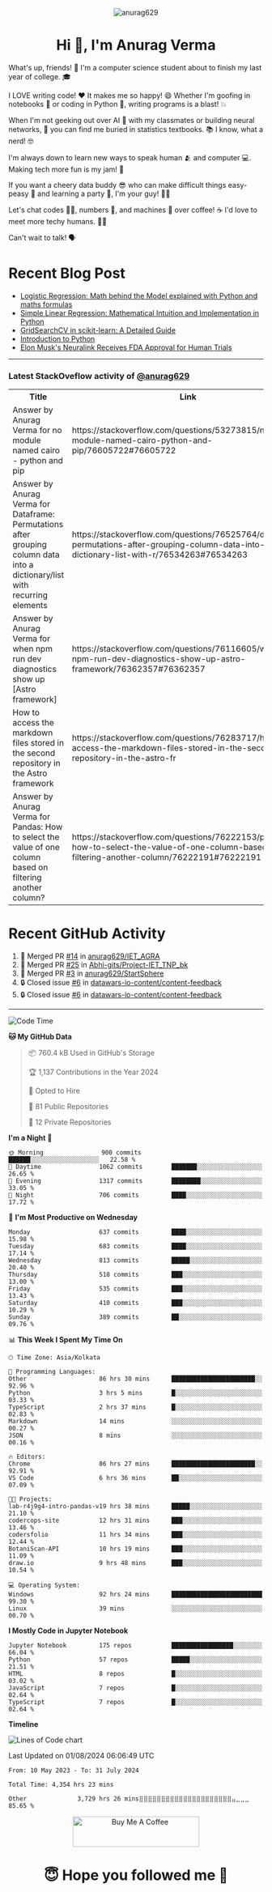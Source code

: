 

<p align="center"> <img src="https://komarev.com/ghpvc/?username=anurag629&label=Profile%20views&color=0e75b6&style=flat" alt="anurag629" /> </p>

<h1 align="center">Hi 👋, I'm Anurag Verma</h1>

What's up, friends! 👋 I'm a computer science student about to finish my last year of college. 🎓

I LOVE writing code! ❤️ It makes me so happy! 😄 Whether I'm goofing in notebooks 📓 or coding in Python 🐍, writing programs is a blast! 💥

When I'm not geeking out over AI 🤖 with my classmates or building neural networks, 🧠 you can find me buried in statistics textbooks. 📚 I know, what a nerd! 🤓

I'm always down to learn new ways to speak human 🫂 and computer 💻. Making tech more fun is my jam! 🍇

If you want a cheery data buddy 😎 who can make difficult things easy-peasy 🥝 and learning a party 🎉, I'm your guy! 🙋‍♂️

Let's chat codes 👨‍💻, numbers 🧮, and machines 🤖 over coffee! ☕ I'd love to meet more techy humans. 💁‍♂️

Can't wait to talk! 🗣️

# Recent Blog Post

<!-- BLOG-POST-LIST:START -->
- [Logistic Regression: Math behind the Model explained with Python and maths formulas](https://codercops.tech/blog/machine-learning-algorithms/logistic-regression-mathematical-intuation)
- [Simple Linear Regression: Mathematical Intuition and Implementation in Python](https://codercops.tech/blog/machine-learning-algorithms/simple-linear-regression-mathematical-intuation)
- [GridSearchCV in scikit-learn: A Detailed Guide](https://codercops.tech/blog/gridsearchcv-in-scikit-learn-a-detailed-guide)
- [Introduction to Python](https://codercops.tech/blog/python-tutorial/introduction-to-python)
- [Elon Musk&#39;s Neuralink Receives FDA Approval for Human Trials](https://codercops.tech/blog/elon-musks-neuralink-receives-fda-approval-for-human-trials)
<!-- BLOG-POST-LIST:END -->

---

### Latest StackOveflow activity of [@anurag629](https://github.com/anurag629)
<table>
  <tr><th>Title</th><th>Link</th></tr>
  <!-- STACKOVERFLOW:START --><tr><td>Answer by Anurag Verma for no module named cairo - python and pip</td><td>https://stackoverflow.com/questions/53273815/no-module-named-cairo-python-and-pip/76605722#76605722</td></tr><tr><td>Answer by Anurag Verma for Dataframe: Permutations after grouping column data into a dictionary/list with recurring elements</td><td>https://stackoverflow.com/questions/76525764/dataframe-permutations-after-grouping-column-data-into-a-dictionary-list-with-r/76534263#76534263</td></tr><tr><td>Answer by Anurag Verma for when npm run dev diagnostics show up [Astro framework]</td><td>https://stackoverflow.com/questions/76116605/when-npm-run-dev-diagnostics-show-up-astro-framework/76362357#76362357</td></tr><tr><td>How to access the markdown files stored in the second repository in the Astro framework</td><td>https://stackoverflow.com/questions/76283717/how-to-access-the-markdown-files-stored-in-the-second-repository-in-the-astro-fr</td></tr><tr><td>Answer by Anurag Verma for Pandas: How to select the value of one column based on filtering another column?</td><td>https://stackoverflow.com/questions/76222153/pandas-how-to-select-the-value-of-one-column-based-on-filtering-another-column/76222191#76222191</td></tr><!-- STACKOVERFLOW:END -->
</table>

# Recent GitHub Activity
<!--START_SECTION:activity-->
1. 🎉 Merged PR [#14](https://github.com/anurag629/IET_AGRA/pull/14) in [anurag629/IET_AGRA](https://github.com/anurag629/IET_AGRA)
2. 🎉 Merged PR [#25](https://github.com/Abhi-gits/Project-IET_TNP_bk/pull/25) in [Abhi-gits/Project-IET_TNP_bk](https://github.com/Abhi-gits/Project-IET_TNP_bk)
3. 🎉 Merged PR [#3](https://github.com/anurag629/StartSphere/pull/3) in [anurag629/StartSphere](https://github.com/anurag629/StartSphere)
4. 🔒 Closed issue [#6](https://github.com/datawars-io-content/content-feedback/issues/6) in [datawars-io-content/content-feedback](https://github.com/datawars-io-content/content-feedback)
5. 🔒 Closed issue [#6](https://github.com/datawars-io-content/content-feedback/issues/6) in [datawars-io-content/content-feedback](https://github.com/datawars-io-content/content-feedback)
<!--END_SECTION:activity-->

---

<!--START_SECTION:waka-->
![Code Time](http://img.shields.io/badge/Code%20Time-4%2C355%20hrs%2018%20mins-blue)

**🐱 My GitHub Data** 

> 📦 760.4 kB Used in GitHub's Storage 
 > 
> 🏆 1,137 Contributions in the Year 2024
 > 
> 💼 Opted to Hire
 > 
> 📜 81 Public Repositories 
 > 
> 🔑 12 Private Repositories 
 > 
**I'm a Night 🦉** 

```text
🌞 Morning                900 commits         ██████░░░░░░░░░░░░░░░░░░░   22.58 % 
🌆 Daytime                1062 commits        ███████░░░░░░░░░░░░░░░░░░   26.65 % 
🌃 Evening                1317 commits        ████████░░░░░░░░░░░░░░░░░   33.05 % 
🌙 Night                  706 commits         ████░░░░░░░░░░░░░░░░░░░░░   17.72 % 
```
📅 **I'm Most Productive on Wednesday** 

```text
Monday                   637 commits         ████░░░░░░░░░░░░░░░░░░░░░   15.98 % 
Tuesday                  683 commits         ████░░░░░░░░░░░░░░░░░░░░░   17.14 % 
Wednesday                813 commits         █████░░░░░░░░░░░░░░░░░░░░   20.40 % 
Thursday                 518 commits         ███░░░░░░░░░░░░░░░░░░░░░░   13.00 % 
Friday                   535 commits         ███░░░░░░░░░░░░░░░░░░░░░░   13.43 % 
Saturday                 410 commits         ███░░░░░░░░░░░░░░░░░░░░░░   10.29 % 
Sunday                   389 commits         ██░░░░░░░░░░░░░░░░░░░░░░░   09.76 % 
```


📊 **This Week I Spent My Time On** 

```text
🕑︎ Time Zone: Asia/Kolkata

💬 Programming Languages: 
Other                    86 hrs 30 mins      ███████████████████████░░   92.96 % 
Python                   3 hrs 5 mins        █░░░░░░░░░░░░░░░░░░░░░░░░   03.33 % 
TypeScript               2 hrs 37 mins       █░░░░░░░░░░░░░░░░░░░░░░░░   02.83 % 
Markdown                 14 mins             ░░░░░░░░░░░░░░░░░░░░░░░░░   00.27 % 
JSON                     8 mins              ░░░░░░░░░░░░░░░░░░░░░░░░░   00.16 % 

🔥 Editors: 
Chrome                   86 hrs 27 mins      ███████████████████████░░   92.91 % 
VS Code                  6 hrs 36 mins       ██░░░░░░░░░░░░░░░░░░░░░░░   07.09 % 

🐱‍💻 Projects: 
lab-r4j9g4-intro-pandas-v19 hrs 38 mins      █████░░░░░░░░░░░░░░░░░░░░   21.10 % 
codercops-site           12 hrs 31 mins      ███░░░░░░░░░░░░░░░░░░░░░░   13.46 % 
codersfolio              11 hrs 34 mins      ███░░░░░░░░░░░░░░░░░░░░░░   12.44 % 
BotaniScan-API           10 hrs 19 mins      ███░░░░░░░░░░░░░░░░░░░░░░   11.09 % 
draw.io                  9 hrs 48 mins       ███░░░░░░░░░░░░░░░░░░░░░░   10.54 % 

💻 Operating System: 
Windows                  92 hrs 24 mins      █████████████████████████   99.30 % 
Linux                    39 mins             ░░░░░░░░░░░░░░░░░░░░░░░░░   00.70 % 
```

**I Mostly Code in Jupyter Notebook** 

```text
Jupyter Notebook         175 repos           █████████████████░░░░░░░░   66.04 % 
Python                   57 repos            █████░░░░░░░░░░░░░░░░░░░░   21.51 % 
HTML                     8 repos             █░░░░░░░░░░░░░░░░░░░░░░░░   03.02 % 
JavaScript               7 repos             █░░░░░░░░░░░░░░░░░░░░░░░░   02.64 % 
TypeScript               7 repos             █░░░░░░░░░░░░░░░░░░░░░░░░   02.64 % 
```



**Timeline**

![Lines of Code chart](https://raw.githubusercontent.com/anurag629/anurag629/main/assets/bar_graph.png)


 Last Updated on 01/08/2024 06:06:49 UTC
<!--END_SECTION:waka-->

<!--START_SECTION:waka-simple-->

```text
From: 10 May 2023 - To: 31 July 2024

Total Time: 4,354 hrs 23 mins

Other              3,729 hrs 26 mins⣿⣿⣿⣿⣿⣿⣿⣿⣿⣿⣿⣿⣿⣿⣿⣿⣿⣿⣿⣿⣿⣤⣀⣀⣀   85.65 %
```

<!--END_SECTION:waka-simple-->

<p align="center"> 
<a href="https://www.buymeacoffee.com/anurag629" target="_blank"><img src="https://cdn.buymeacoffee.com/buttons/default-orange.png" alt="Buy Me A Coffee" height="60" width="250"></a>
</p>


<h1 align="center"> 😇 Hope you followed me 🥰  </h1>
